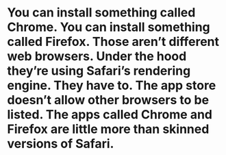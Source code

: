 # You can install something called Chrome. You can install something called Firefox. Those aren’t different web browsers. Under the hood they’re using Safari’s rendering engine. They have to. The app store doesn’t allow other browsers to be listed. The apps called Chrome and Firefox are little more than skinned versions of Safari.